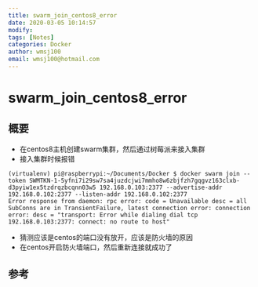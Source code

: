 ```yaml
---
title: swarm_join_centos8_error
date: 2020-03-05 10:14:57
modify: 
tags: [Notes]
categories: Docker
author: wmsj100
email: wmsj100@hotmail.com
---
```


# swarm_join_centos8_error

## 概要

- 在centos8主机创建swarm集群，然后通过树莓派来接入集群
- 接入集群时候报错
```
(virtualenv) pi@raspberrypi:~/Documents/Docker $ docker swarm join --token SWMTKN-1-5yfni7i29sw7sa4juzdcjwi7mmho8w6zbjfzh7gqgvz163clxb-d3pyiw1ex5tzdrqzbcqnn03w5 192.168.0.103:2377 --advertise-addr 192.168.0.102:2377 --listen-addr 192.168.0.102:2377
Error response from daemon: rpc error: code = Unavailable desc = all SubConns are in TransientFailure, latest connection error: connection error: desc = "transport: Error while dialing dial tcp 192.168.0.103:2377: connect: no route to host"
```
- 猜测应该是centos的端口没有放开，应该是防火墙的原因
- 在centos开启防火墙端口，然后重新连接就成功了

## 参考

